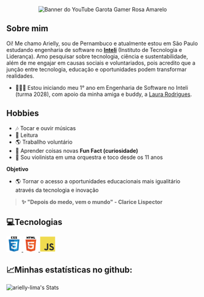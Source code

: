 <p align="center">
  <img src="https://github.com/user-attachments/assets/4cb90311-ec9d-4049-876e-72c65c49cca9" alt="Banner do YouTube Garota Gamer Rosa Amarelo" width="600" height="300" />
</p>


## **Sobre mim**
Oi! Me chamo Arielly, sou de Pernambuco e atualmente estou em São Paulo estudando engenharia de software no <a href="https://www.inteli.edu.br/" target="_blank"><strong>Inteli</strong></a> (Instituto de Tecnologia e Liderança). Amo pesquisar sobre tecnologia, ciência e sustentabilidade, além de me engajar em causas sociais e voluntariados, pois acredito que a junção entre tecnologia, educação e oportunidades podem transformar realidades.

- 👩🏽‍💻 Estou iniciando meu 1° ano em Engenharia de Software no Inteli (turma 2028), com apoio da minha amiga e buddy, a <a href="https://github.com/LauraRodrigues31" target="_blank">Laura Rodrigues</a>.
  


## **Hobbies**
- 🎶 Tocar e ouvir músicas
- 📖 Leitura
- 🌎 Traballho voluntário
- 🧠 Aprender coisas novas
**Fun Fact (curiosidade)**
- 🎻 Sou violinista em uma orquestra e toco desde os 11 anos

 **Objetivo**
- 🌎 Tornar o acesso a oportunidades educacionais mais igualitário através da tecnologia e inovação
  
<blockquote>
   <strong> ✨ "Depois do medo, vem o mundo" - Clarice Lispector</strong> 
</blockquote>

</p>

## **💻Tecnologias**
<p align="left"> <a href="https://www.w3schools.com/css/" target="_blank" rel="noreferrer"> <img src="https://raw.githubusercontent.com/devicons/devicon/master/icons/css3/css3-original-wordmark.svg" alt="css3" width="40" height="40"/> </a> <a href="https://www.w3.org/html/" target="_blank" rel="noreferrer"> <img src="https://raw.githubusercontent.com/devicons/devicon/master/icons/html5/html5-original-wordmark.svg" alt="html5" width="40" height="40"/> </a> <a href="https://developer.mozilla.org/en-US/docs/Web/JavaScript" target="_blank" rel="noreferrer"> <img src="https://raw.githubusercontent.com/devicons/devicon/master/icons/javascript/javascript-original.svg" alt="javascript" width="40" height="40"/> </a> </p>

## **📈Minhas estatísticas no github:**
![arielly-lima's Stats](https://github-readme-stats.vercel.app/api?username=arielly-lima&theme=radical&show_icons=true&hide_border=true&count_private=true)



